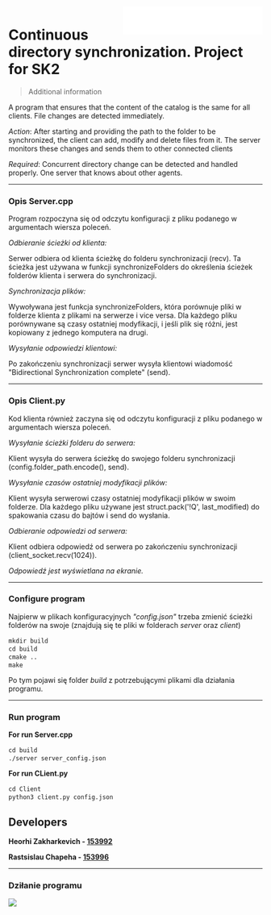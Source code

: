 <img src="./images/put_logo_text.png" alt="Logo of the project" align="right">

# Continuous directory synchronization. Project for SK2
> Additional information

A program that ensures that the content of the catalog is the same for all clients. File changes are detected immediately.

*Action*: After starting and providing the path to the folder to be synchronized, the client can add, modify and delete files from it. The server monitors these changes and sends them to other connected clients

*Required*: Concurrent directory change can be detected and handled properly. One server that knows about other agents.

___

### Opis Server.cpp

Program rozpoczyna się od odczytu konfiguracji z pliku podanego w argumentach wiersza poleceń.

*Odbieranie ścieżki od klienta:*

Serwer odbiera od klienta ścieżkę do folderu synchronizacji (recv). Ta ścieżka jest używana w funkcji synchronizeFolders do określenia ścieżek folderów klienta i serwera do synchronizacji.

*Synchronizacja plików:*

Wywoływana jest funkcja synchronizeFolders, która porównuje pliki w folderze klienta z plikami na serwerze i vice versa. Dla każdego pliku porównywane są czasy ostatniej modyfikacji, i jeśli plik się różni, jest kopiowany z jednego komputera na drugi.

*Wysyłanie odpowiedzi klientowi:*

Po zakończeniu synchronizacji serwer wysyła klientowi wiadomość "Bidirectional Synchronization complete" (send).

---

### Opis Client.py

Kod klienta również zaczyna się od odczytu konfiguracji z pliku podanego w argumentach wiersza poleceń.

*Wysyłanie ścieżki folderu do serwera:*

Klient wysyła do serwera ścieżkę do swojego folderu synchronizacji (config.folder_path.encode(), send).

*Wysyłanie czasów ostatniej modyfikacji plików:*

Klient wysyła serwerowi czasy ostatniej modyfikacji plików w swoim folderze.
Dla każdego pliku używane jest struct.pack('!Q', last_modified) do spakowania czasu do bajtów i send do wysłania.

*Odbieranie odpowiedzi od serwera:*

Klient odbiera odpowiedź od serwera po zakończeniu synchronizacji (client_socket.recv(1024)).

*Odpowiedź jest wyświetlana na ekranie.*

---

### Configure program

Najpierw w plikach konfiguracyjnych *"config.json"* trzeba zmienić ścieżki folderów na swoje (znajdują się te pliki w folderach *server* oraz *client*)

```
mkdir build
cd build
cmake ..
make
```
Po tym pojawi się folder *build* z potrzebującymi plikami dla działania programu.

---

### Run program

**For run Server.cpp**

```
cd build
./server server_config.json
```

**For run CLient.py**
```
cd Client
python3 client.py config.json
```

## Developers
**Heorhi Zakharkevich - [153992](https://usosweb.put.poznan.pl/kontroler.php?_action=katalog2/osoby/pokazOsobe&os_id=107761)**

**Rastsislau Chapeha - [153996](https://usosweb.put.poznan.pl/kontroler.php?_action=katalog2/osoby/pokazOsobe&os_id=107765)**

---

### Dziłanie programu

![](https://github.com/Irrisorr/folder_sync/blob/main/images/gif.gif)
